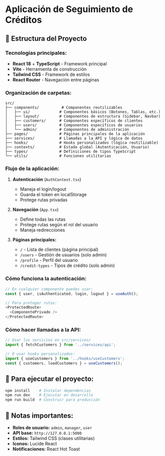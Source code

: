 # Aplicación de Seguimiento de Créditos

## 📁 Estructura del Proyecto

### **Tecnologías principales:**
- **React 18** + **TypeScript** - Framework principal
- **Vite** - Herramienta de construcción
- **Tailwind CSS** - Framework de estilos
- **React Router** - Navegación entre páginas

### **Organización de carpetas:**

```
src/
├── components/          # Componentes reutilizables
│   ├── ui/             # Componentes básicos (Botones, Tablas, etc.)
│   ├── layout/         # Componentes de estructura (Sidebar, Navbar)
│   ├── customers/      # Componentes específicos de clientes
│   ├── users/          # Componentes específicos de usuarios
│   └── admin/          # Componentes de administración
├── pages/              # Páginas principales de la aplicación
├── services/           # Llamadas a la API y lógica de datos
├── hooks/              # Hooks personalizados (lógica reutilizable)
├── contexts/           # Estado global (Autenticación, Usuario)
├── types/              # Definiciones de tipos TypeScript
└── utils/              # Funciones utilitarias
```

### **Flujo de la aplicación:**

1. **Autenticación** (`AuthContext.tsx`)
   - Maneja el login/logout
   - Guarda el token en localStorage
   - Protege rutas privadas

2. **Navegación** (`App.tsx`)
   - Define todas las rutas
   - Protege rutas según el rol del usuario
   - Maneja redirecciones

3. **Páginas principales:**
   - `/` - Lista de clientes (página principal)
   - `/users` - Gestión de usuarios (solo admin)
   - `/profile` - Perfil del usuario
   - `/credit-types` - Tipos de crédito (solo admin)

### **Cómo funciona la autenticación:**

```typescript
// En cualquier componente puedes usar:
const { user, isAuthenticated, login, logout } = useAuth();

// Para proteger rutas:
<ProtectedRoute>
  <ComponentePrivado />
</ProtectedRoute>
```

### **Cómo hacer llamadas a la API:**

```typescript
// Usar los servicios en src/services/
import { fetchCustomers } from '../services/api';

// O usar hooks personalizados:
import { useCustomers } from '../hooks/useCustomers';
const { customers, loadCustomers } = useCustomers();
```

## 🚀 Para ejecutar el proyecto:

```bash
npm install    # Instalar dependencias
npm run dev    # Ejecutar en desarrollo
npm run build  # Construir para producción
```

## 📝 Notas importantes:

- **Roles de usuario:** `admin`, `manager`, `user`
- **API base:** `http://127.0.0.1:5000`
- **Estilos:** Tailwind CSS (clases utilitarias)
- **Iconos:** Lucide React
- **Notificaciones:** React Hot Toast 